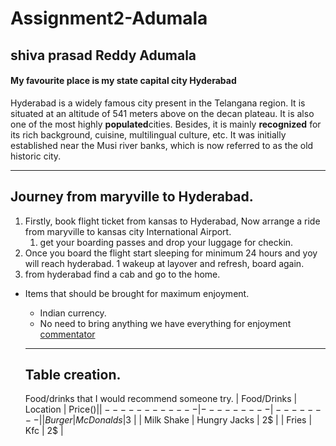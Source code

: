 # Assignment2-Adumala

## shiva prasad Reddy Adumala
#### My favourite place is my state capital city Hyderabad <br>
 Hyderabad is a widely famous city present in the Telangana region. It is situated at an altitude of 541 meters above on the decan plateau. It is also one of the most highly **populated**cities. Besides, it is mainly **recognized** for its rich background, cuisine, multilingual culture, etc. It was initially established near the Musi river banks, which is now referred to as the old historic city.

---

##  Journey from maryville to Hyderabad.
1. Firstly, book flight ticket from kansas to Hyderabad, Now arrange a ride from maryville to kansas city International Airport.
    1. get your boarding passes and drop your luggage for checkin.
2. Once you board the flight start sleeping for minimum 24 hours and yoy will reach hyderabad.
    1 wakeup at layover and refresh, board again.
3. from hyderabad find a cab and go to the home.

* Items that should be brought for maximum enjoyment.
    * Indian currency.
    * No need to bring anything we have everything for enjoyment
    [commentator](aboutme.md)

    ---

    ## Table creation.
    Food/drinks that I would recommend someone try.
| Food/Drinks | Location     | Price($) |
| ------------| ---------    | -------- |
| Burger      | Mc Donalds   | 3$       |
| Milk Shake  | Hungry Jacks | 2$       |
| Fries       | Kfc          | 2$       |



